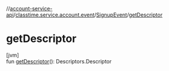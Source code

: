 //[account-service-api](../../../index.md)/[classtime.service.account.event](../index.md)/[SignupEvent](index.md)/[getDescriptor](get-descriptor.md)

# getDescriptor

[jvm]\
fun [getDescriptor](get-descriptor.md)(): Descriptors.Descriptor
